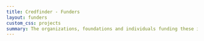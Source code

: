 ```yaml
---
title: Credfinder - Funders
layout: funders
custom_css: projects
summary: The organizations, foundations and individuals funding these initiatives.
---
```

